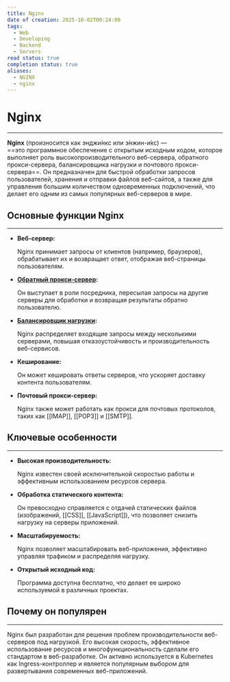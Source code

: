 ```yaml
---
title: Nginx
date of creation: 2025-10-02T00:24:00
tags:
  - Web
  - Developing
  - Backend
  - Servers
read status: true
completion status: true
aliases:
  - NGINX
  - nginx
---
```

# Nginx
---

**Nginx** (произносится как энджи́нкс или э́нжин-и́кс) — ==это программное обеспечение с открытым исходным кодом, которое выполняет роль высокопроизводительного веб-сервера, обратного прокси-сервера, балансировщика нагрузки и почтового прокси-сервера==. Он предназначен для быстрой обработки запросов пользователей, хранения и отправки файлов веб-сайтов, а также для управления большим количеством одновременных подключений, что делает его одним из самых популярных веб-серверов в мире. 

## Основные функции Nginx
---

- **Веб-сервер:** 
    
    Nginx принимает запросы от клиентов (например, браузеров), обрабатывает  их и возвращает ответ, отображая веб-страницы пользователям. 

- **[Обратный прокси-сервер](https://www.google.com/search?sca_esv=69badf5206a10cf0&rlz=1C1AVFC_enKZ1059KZ1059&sxsrf=AE3TifNMF3-jDwblmyjxqj2ePjT4JdvcFQ%3A1759346697550&q=%D0%9E%D0%B1%D1%80%D0%B0%D1%82%D0%BD%D1%8B%D0%B9+%D0%BF%D1%80%D0%BE%D0%BA%D1%81%D0%B8-%D1%81%D0%B5%D1%80%D0%B2%D0%B5%D1%80&sa=X&ved=2ahUKEwiO0caX3YOQAxXbQ_EDHXItNvMQxccNegQINhAB&mstk=AUtExfBxbJXU3wh6r-CPUR0dbVtDb86V_DAnTDbO-LpH2lCsz0dAsQfz2SfVifda_k9c2dKNc7c9KFaDFJ9xTT4lUHxGCm8j_e70GTmamsmv13nBGx3-92yWtY4ImPb5xeYIyVN5kzZoeM-f48t9gJNiQlzoxFEHzPDWeo5zOdsbeXRKzTiBqFs1CKPNoS5HhlpUo8lL4IuORHJe6bLUaxwM9rf4I6FlQObYQ3bZCQ8PDdiBphGpAdLY0YGqcGFgB34IcEpZKn32xS8AHdAnEfdkKh3O&csui=3):** 
    
    Он выступает в роли посредника, пересылая запросы на другие серверы  для обработки и возвращая результаты обратно пользователю. 

- **[Балансировщик нагрузки](https://www.google.com/search?sca_esv=69badf5206a10cf0&rlz=1C1AVFC_enKZ1059KZ1059&sxsrf=AE3TifNMF3-jDwblmyjxqj2ePjT4JdvcFQ%3A1759346697550&q=%D0%91%D0%B0%D0%BB%D0%B0%D0%BD%D1%81%D0%B8%D1%80%D0%BE%D0%B2%D1%89%D0%B8%D0%BA+%D0%BD%D0%B0%D0%B3%D1%80%D1%83%D0%B7%D0%BA%D0%B8&sa=X&ved=2ahUKEwiO0caX3YOQAxXbQ_EDHXItNvMQxccNegQIORAB&mstk=AUtExfBxbJXU3wh6r-CPUR0dbVtDb86V_DAnTDbO-LpH2lCsz0dAsQfz2SfVifda_k9c2dKNc7c9KFaDFJ9xTT4lUHxGCm8j_e70GTmamsmv13nBGx3-92yWtY4ImPb5xeYIyVN5kzZoeM-f48t9gJNiQlzoxFEHzPDWeo5zOdsbeXRKzTiBqFs1CKPNoS5HhlpUo8lL4IuORHJe6bLUaxwM9rf4I6FlQObYQ3bZCQ8PDdiBphGpAdLY0YGqcGFgB34IcEpZKn32xS8AHdAnEfdkKh3O&csui=3):** 
    
    Nginx распределяет входящие запросы между несколькими серверами,  повышая отказоустойчивость и производительность веб-сервисов. 

- **Кеширование:** 
    
    Он может кешировать ответы серверов, что ускоряет доставку контента пользователям. 

- **Почтовый прокси-сервер:** 
    
    Nginx также может работать как прокси для почтовых протоколов, таких как  [[IMAP]], [[POP3]] и [[SMTP]]. 


## Ключевые особенности
---

- **Высокая производительность:** 
    
    Nginx известен своей исключительной скоростью работы и эффективным  использованием ресурсов сервера. 
    

- **Обработка статического контента:** 
    
    Он превосходно справляется с отдачей статических файлов (изображений,  [[CSS]], [[JavaScript]]), что позволяет снизить нагрузку на серверы приложений. 
    

- **Масштабируемость:** 
    
    Nginx позволяет масштабировать веб-приложения, эффективно управляя   трафиком и распределяя нагрузку. 
    

- **Открытый исходный код:** 
    
    Программа доступна бесплатно, что делает ее широко используемой в   различных проектах. 
    

## Почему он популярен
---

Nginx был разработан для решения проблем производительности веб-серверов под нагрузкой. Его высокая скорость, эффективное использование ресурсов и многофункциональность сделали его стандартом в веб-разработке. Он активно используется в Kubernetes как Ingress-контроллер и является популярным выбором для развертывания современных веб-приложений.
